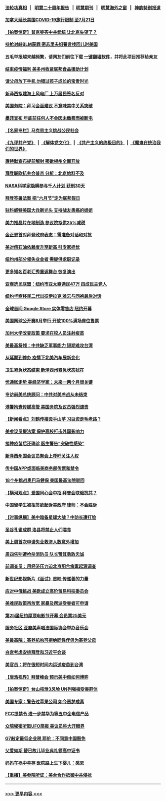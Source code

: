 #### [法轮功真相](https://github.com/gfw-breaker/truth/blob/master/README.md?t=0) &nbsp;&nbsp;|&nbsp;&nbsp; [明慧二十周年报告](https://github.com/gfw-breaker/mh-reports/blob/master/README.md?t=0) &nbsp;&nbsp;|&nbsp;&nbsp;[明慧期刊](https://github.com/gfw-breaker/mh-qikan) &nbsp;&nbsp;|&nbsp;&nbsp; [明慧海外之窗](https://github.com/gfw-breaker/mh-news/blob/master/README.md?t=0) &nbsp;&nbsp;|&nbsp;&nbsp; [神韵特别报道](https://github.com/gfw-breaker/mh-news/blob/master/shenyun.md?t=0)
#### [加拿大延长美国COVID-19旅行限制 至7月21日](../pages/nsc412/n13031734.md?t=06190551) 
#### [【拍案惊奇】普京笑答中共武统 让北京失望了？](../pages/nsc412/n13031093.md?t=06190551) 
#### [持枪对峙BLM获罪 密苏里夫妇誓言找回儿时美国](../pages/nsc412/n13031704.md?t=06190551) 
#### 五毛举报越来越频繁，请网友们前往下载 [一键翻墙软件](https://github.com/gfw-breaker/ssr-accounts)，并将此项目推荐给亲友
#### [结束疫情福利 美多州收紧联邦食品援助计划](../pages/nsc412/n13031485.md?t=06190551) 
#### [请父母放下手机 勿错过孩子成长的宝贵时光](../pages/nsc412/n13031515.md?t=06190551) 
#### [新泽西拟建海上风电厂 上万居民签名反对](../pages/nsc412/n13031617.md?t=06190551) 
#### [美国务院：拜习会面建议 不意味美中关系突破](../pages/nsc412/n13031620.md?t=06190551) 
#### [墨菲宣布 年底前任何人不会因未缴费而被断电](../pages/nsc412/n13031646.md?t=06190551) 
#### [【名家专栏】马克思主义挑战公民社会](../pages/nsc412/n13031199.md?t=06190551) 
#### [《九评共产党》](https://github.com/begood0513/9ping.md/blob/master/README.md) &nbsp;|&nbsp; [《解体党文化》](../../../../jtdwh.md/blob/master/README.md)  &nbsp;|&nbsp; [《共产主义的终极目的》](../../../../gczydzjmd.md/blob/master/README.md) &nbsp;|&nbsp; [《魔鬼在统治我们的世界》](../../../../mgztzwmdsj.md/blob/master/README.md) 
#### [惠特默宣布提前解封 密歇根州全面开放](../pages/nsc412/n13031490.md?t=06190551) 
#### [拜登联欧抗共会普京 分析：北京始料不及](../pages/nsc412/n13031476.md?t=06190551) 
#### [NASA科学家隐瞒参与千人计划 获刑30天](../pages/nsc412/n13031350.md?t=06190551) 
#### [拜登签署法案 把“六月节”定为联邦假日](../pages/nsc412/n13031265.md?t=06190551) 
#### [驻科威特美国大兵剃光头 支持战友患癌的姐姐](../pages/nsc412/n13031100.md?t=06190551) 
#### [美力推晶片在地制造 参议院拟供25%减税](../pages/nsc412/n13031290.md?t=06190551) 
#### [金正恩首对拜登政府表态：需准备对话和对抗](../pages/nsc412/n13030790.md?t=06190551) 
#### [美对俄石油依赖度升至新高 引专家担忧](../pages/nsc412/n13030678.md?t=06190551) 
#### [纽约州部分领失业金者  需提供求职记录](../pages/nsc412/n13030334.md?t=06190551) 
#### [更多知名百老汇秀重返舞台 恢复演出](../pages/nsc412/n13030329.md?t=06190551) 
#### [亚裔选民联盟：纽约市亚太裔选民47万  四成民主党人](../pages/nsc412/n13030304.md?t=06190551) 
#### [纽约华裔移民二代出征伊拉克 难忘与同袍最后对话](../pages/nsc412/n13030339.md?t=06190551) 
#### [全球首间 Google Store 实体零售店 纽约开幕](../pages/nsc412/n13030316.md?t=06190551) 
#### [美国网球公开赛8月举行 开放100%满场座位售票](../pages/nsc412/n13030326.md?t=06190551) 
#### [加州大学改变政策 要求在校人员注射疫苗](../pages/nsc412/n13030242.md?t=06190551) 
#### [美最高将领：中共缺乏军事能力 短期难攻台湾](../pages/nsc412/n13030178.md?t=06190551) 
#### [从延期到停办 疫情下北美汽车展新变化](../pages/nsc412/n13030246.md?t=06190551) 
#### [卫生紧急状态结束 新泽西州紧急状态犹在](../pages/nsc412/n13030156.md?t=06190551) 
#### [忧通胀走势 美经济学家：未来一两个月很关键](../pages/nsc412/n13029979.md?t=06190551) 
#### [专访前美总统顾问：中共对美冷战从未结束](../pages/nsc412/n13029846.md?t=06190551) 
#### [港警拘壹传媒高管 美国务院及议员强烈谴责](../pages/nsc412/n13029927.md?t=06190551) 
#### [【新闻看点】刘鹤传接烫手山芋 习巨资走毛老路？](../pages/nsc412/n13029606.md?t=06190551) 
#### [美参议员提法案 保护高校打击外国影响力](../pages/nsc412/n13029813.md?t=06190551) 
#### [接种疫苗后还确诊 医生警告“突破性感染”](../pages/nsc412/n13030046.md?t=06190551) 
#### [新泽西州国会议员聚会上呼吁关注人权](../pages/nsc412/n13029928.md?t=06190551) 
#### [传中国APP或面临美商务部传票和禁令](../pages/nsc412/n13029677.md?t=06190551) 
#### [18个州挑战奥巴马健保 美国最高法院驳回](../pages/nsc412/n13029657.md?t=06190551) 
#### [【横河观点】爱国同心会中招 拜普会联俄抗共？](../pages/nsc412/n13029752.md?t=06190551) 
#### [中国留学生被拒签欲起诉美政府 律师：不会胜诉](../pages/nsc412/n13029704.md?t=06190551) 
#### [【时事纵横】美中暗备星球大战？中防长遭打脸](../pages/nsc412/n13029608.md?t=06190551) 
#### [圣谷孔雀成群 洛县将禁止人们喂食](../pages/nsc412/n13029759.md?t=06190551) 
#### [美上周首次申请失业救济人数意外增加](../pages/nsc412/n13029627.md?t=06190551) 
#### [周四告别遭枪杀消防员 队长赞其勇敢忠诚](../pages/nsc412/n13029501.md?t=06190551) 
#### [前调查员：用经济压力迫北京配合病毒起源调查](../pages/nsc412/n13029525.md?t=06190551) 
#### [新世纪影视新片《面试》首映 传递善的力量](../pages/nsc412/n13029470.md?t=06190551) 
#### [应对中俄挑战 美欧成立高阶贸易科技委员会](../pages/nsc412/n13029406.md?t=06190551) 
#### [美难民政策再放宽 家暴及帮派受害者可申请](../pages/nsc412/n13029041.md?t=06190551) 
#### [第25届纽约屋顶电影节开幕 会员票25美元](../pages/nsc412/n13029411.md?t=06190551) 
#### [服务社区 亚裔美声唱法国际协会举办音乐会](../pages/nsc412/n13029498.md?t=06190551) 
#### [美最高院：寄养机构可拒绝同性伴侣为寄养父母](../pages/nsc412/n13029284.md?t=06190551) 
#### [白宫考虑安排拜登和习近平会谈](../pages/nsc412/n13029355.md?t=06190551) 
#### [美官员：将在很短时间内运送疫苗到台湾](../pages/nsc412/n13029266.md?t=06190551) 
#### [【唐浩视界】拜普峰会 预示美中俄如何博弈](../pages/nsc412/n13028791.md?t=06190551) 
#### [【拍案惊奇】台山核泄3风险 UN列强摘受害群体](../pages/nsc412/n13028942.md?t=06190551) 
#### [美国专家：警告过苹果公司 如今恶梦成真](../pages/nsc412/n13029064.md?t=06190551) 
#### [FCC提禁令 进一步禁华为等五中企电信产品](../pages/nsc412/n13029120.md?t=06190551) 
#### [众院秘密听取UFO简报 美议员称大开眼界](../pages/nsc412/n13029086.md?t=06190551) 
#### [G7敲定最低企业税 耶伦：不同意中国豁免](../pages/nsc412/n13028814.md?t=06190551) 
#### [父爱如斯 替已故儿毕业典礼领高中证书](../pages/nsc412/n13026113.md?t=06190551) 
#### [妈妈车祸中幸存 医院路上生下婴儿：感恩](../pages/nsc412/n13028713.md?t=06190551) 
#### [【重播】美参院听证：美台合作抵御中共侵扰](../pages/nsc412/n13028426.md?t=06190551) 

----
#### [ >>> 更早内容 <<< ](../indexes/nsc412-earlier.md)
